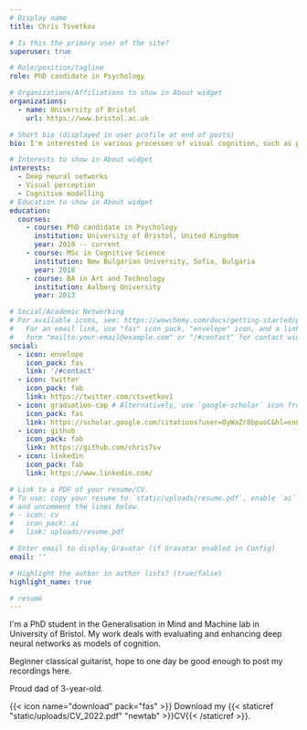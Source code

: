 ```yaml
---
# Display name
title: Chris Tsvetkov

# Is this the primary user of the site?
superuser: true

# Role/position/tagline
role: PhD candidate in Psychology

# Organizations/Affiliations to show in About widget
organizations:
  - name: University of Bristol 
    url: https://www.bristol.ac.uk

# Short bio (displayed in user profile at end of posts)
bio: I'm interested in various processes of visual cognition, such as perceptual grouping, contour integration, shape recognition. More generally, I'm interested in how information is encoded and processed in human vision. I use deep learning to model these processes.

# Interests to show in About widget
interests:
  - Deep neural networks
  - Visual perception
  - Cognitive modelling
# Education to show in About widget
education:
  courses:
    - course: PhD candidate in Psychology
      institution: University of Bristol, United Kingdom
      year: 2019 -- current
    - course: MSc in Cognitive Science
      institution: New Bulgarian University, Sofia, Bulgaria
      year: 2018
    - course: BA in Art and Technology
      institution: Aalborg University
      year: 2013

# Social/Academic Networking
# For available icons, see: https://wowchemy.com/docs/getting-started/page-builder/#icons
#   For an email link, use "fas" icon pack, "envelope" icon, and a link in the
#   form "mailto:your-email@example.com" or "/#contact" for contact widget.
social:
  - icon: envelope
    icon_pack: fas
    link: '/#contact'
  - icon: twitter
    icon_pack: fab
    link: https://twitter.com/ctsvetkov1
  - icon: graduation-cap # Alternatively, use `google-scholar` icon from `ai` icon pack
    icon_pack: fas
    link: https://scholar.google.com/citations?user=OyWaZr8bpuoC&hl=en&oi=ao
  - icon: github
    icon_pack: fab
    link: https://github.com/chris7sv
  - icon: linkedin
    icon_pack: fab
    link: https://www.linkedin.com/

# Link to a PDF of your resume/CV.
# To use: copy your resume to `static/uploads/resume.pdf`, enable `ai` icons in `params.toml`,
# and uncomment the lines below.
# - icon: cv
#   icon_pack: ai
#   link: uploads/resume.pdf

# Enter email to display Gravatar (if Gravatar enabled in Config)
email: ''

# Highlight the author in author lists? (true/false)
highlight_name: true

# resumé
---
```


I'm a PhD student in the Generalisation in Mind and Machine lab in University of Bristol. My work deals with evaluating and enhancing deep neural networks as models of cognition.

Beginner classical guitarist, hope to one day be good enough to post my recordings here.

Proud dad of 3-year-old.

{{< icon name="download" pack="fas" >}} Download my {{< staticref "static/uploads/CV_2022.pdf" "newtab" >}}CV{{< /staticref >}}.

